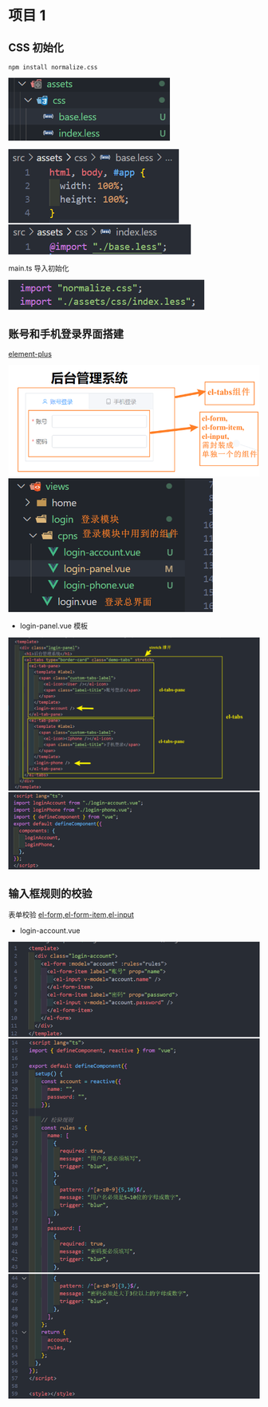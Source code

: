 # 项目 1

## CSS 初始化

```
npm install normalize.css
```

![图片](../.vuepress/public/images/assets.png)

![图片](../.vuepress/public/images/base.png) ![图片](../.vuepress/public/images/indexless.png)

main.ts 导入初始化

![图片](../.vuepress/public/images/maincss.png)

## 账号和手机登录界面搭建
[element-plus](https://element-plus.gitee.io/zh-CN/)

![图片](../.vuepress/public/images/loginx.png)
![图片](../.vuepress/public/images/loginFile.png)

* login-panel.vue 模板

![图片](../.vuepress/public/images/panel.png)
![图片](../.vuepress/public/images/panel2.png)
## 输入框规则的校验
表单校验
[el-form,el-form-item,el-input](https://element-plus.gitee.io/zh-CN/component/form.html#form-%E5%B1%9E%E6%80%A7)

- login-account.vue

![图片](../.vuepress/public/images/vali1.png)
![图片](../.vuepress/public/images/vali2.png)
![图片](../.vuepress/public/images/vali3.png)
